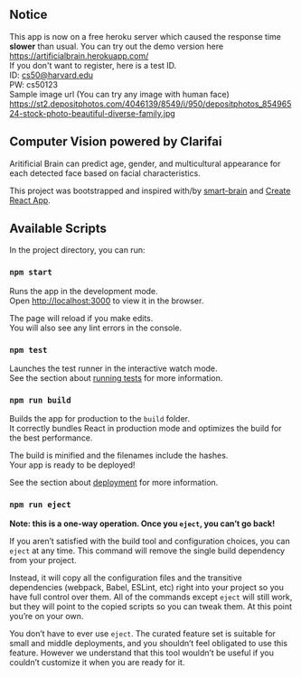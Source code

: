 ## Notice
This app is now on a free heroku server which caused the response time <strong>slower</strong> than usual.
You can try out the demo version here https://artificialbrain.herokuapp.com/
<br>If you don't want to register, here is a test ID.
<br>ID: cs50@harvard.edu
<br>PW: cs50123
<br>Sample image url (You can try any image with human face)
https://st2.depositphotos.com/4046139/8549/i/950/depositphotos_85496524-stock-photo-beautiful-diverse-family.jpg


## Computer Vision powered by Clarifai
Aritificial Brain can predict age, gender, and multicultural appearance for each detected face based on facial characteristics.



This project was bootstrapped and inspired with/by [smart-brain](https://github.com/aneagoie/smart-brain) and [Create React App](https://github.com/facebook/create-react-app).


## Available Scripts

In the project directory, you can run:

### `npm start`

Runs the app in the development mode.<br />
Open [http://localhost:3000](http://localhost:3000) to view it in the browser.

The page will reload if you make edits.<br />
You will also see any lint errors in the console.

### `npm test`

Launches the test runner in the interactive watch mode.<br />
See the section about [running tests](https://facebook.github.io/create-react-app/docs/running-tests) for more information.

### `npm run build`

Builds the app for production to the `build` folder.<br />
It correctly bundles React in production mode and optimizes the build for the best performance.

The build is minified and the filenames include the hashes.<br />
Your app is ready to be deployed!

See the section about [deployment](https://facebook.github.io/create-react-app/docs/deployment) for more information.

### `npm run eject`

**Note: this is a one-way operation. Once you `eject`, you can’t go back!**

If you aren’t satisfied with the build tool and configuration choices, you can `eject` at any time. This command will remove the single build dependency from your project.

Instead, it will copy all the configuration files and the transitive dependencies (webpack, Babel, ESLint, etc) right into your project so you have full control over them. All of the commands except `eject` will still work, but they will point to the copied scripts so you can tweak them. At this point you’re on your own.

You don’t have to ever use `eject`. The curated feature set is suitable for small and middle deployments, and you shouldn’t feel obligated to use this feature. However we understand that this tool wouldn’t be useful if you couldn’t customize it when you are ready for it.

